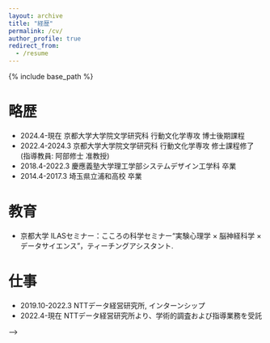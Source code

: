 ```yaml
---
layout: archive
title: "経歴"
permalink: /cv/
author_profile: true
redirect_from:
  - /resume
---
```


{% include base_path %}

略歴
======
* 2024.4-現在 京都大学大学院文学研究科 行動文化学専攻 博士後期課程
* 2022.4-2024.3 京都大学大学院文学研究科 行動文化学専攻 修士課程修了 (指導教員: 阿部修士 准教授)
* 2018.4-2022.3 慶應義塾大学理工学部システムデザイン工学科 卒業
* 2014.4-2017.3 埼玉県立浦和高校 卒業

教育
======
* 京都大学 ILASセミナー：こころの科学セミナー“実験心理学 × 脳神経科学 × データサイエンス”，ティーチングアシスタント.

仕事
======
* 2019.10-2022.3 NTTデータ経営研究所, インターンシップ
* 2022.4-現在 NTTデータ経営研究所より、学術的調査および指導業務を受託
    
<!--
Work experience
======
* Spring 2024: Academic Pages Collaborator
  * GitHub University
  * Duties includes: Updates and improvements to template
  * Supervisor: The Users

* Fall 2015: Research Assistant
  * GitHub University
  * Duties included: Merging pull requests
  * Supervisor: Professor Hub

* Summer 2015: Research Assistant
  * GitHub University
  * Duties included: Tagging issues
  * Supervisor: Professor Git

  
Skills
======
* Skill 1
* Skill 2
  * Sub-skill 2.1
  * Sub-skill 2.2
  * Sub-skill 2.3
* Skill 3

Publications
======
  <ul>{% for post in site.publications reversed %}
    {% include archive-single-cv.html %}
  {% endfor %}</ul>
  
Talks
======
  <ul>{% for post in site.talks reversed %}
    {% include archive-single-talk-cv.html  %}
  {% endfor %}</ul>
  
le-cv.html %}
  {% endfor %}</ul>
  
Service and leadership
======
* Currently signed in to 43 different slack teams

-->

-->
